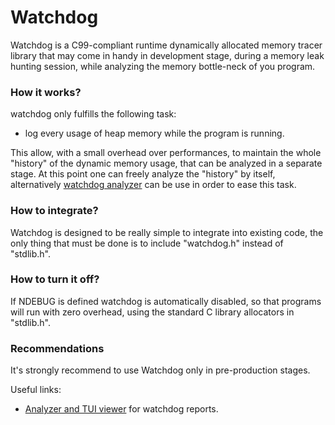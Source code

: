 Watchdog
=========

Watchdog is a C99-compliant runtime dynamically allocated memory tracer library that may come in handy in 
development stage, during a memory leak hunting session, while analyzing the memory bottle-neck of you program.

### How it works?

watchdog only fulfills the following task:

 * log every usage of heap memory while the program is running.

This allow, with a small overhead over performances, to maintain the whole "history" of the dynamic memory usage, that can be analyzed in a separate stage.
At this point one can freely analyze the "history" by itself, alternatively [watchdog analyzer](https://github.com/daddinuz/watchdog_analyzer "watchdog_analyzer") can be use in order to ease this task.

### How to integrate?

Watchdog is designed to be really simple to integrate into existing code, the only thing that must be done is to include "watchdog.h" instead of "stdlib.h".

### How to turn it off?
 
If NDEBUG is defined watchdog is automatically disabled, so that programs will run with zero overhead, 
using the standard C library allocators in "stdlib.h". 

### Recommendations

It's strongly recommend to use Watchdog only in pre-production stages.

Useful links: 
 * [Analyzer and TUI viewer](https://github.com/daddinuz/watchdog "watchdog") for watchdog reports.
